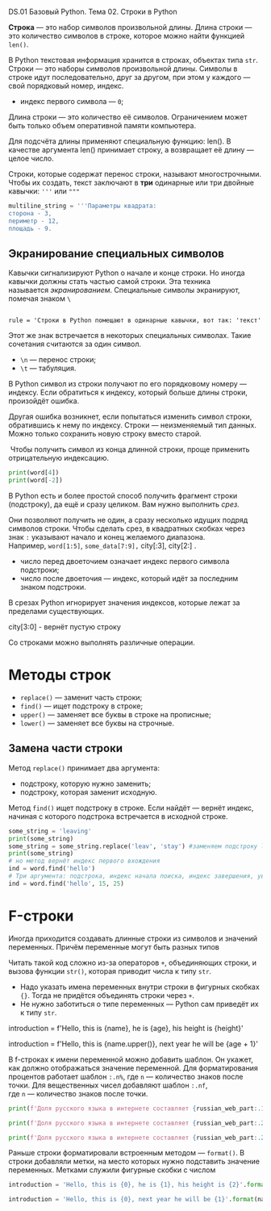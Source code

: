 DS.01 Базовый Python. Тема 02. Строки в Python        

**Строка** — это набор символов произвольной длины. Длина строки — это количество символов в строке, которое можно найти функцией `len()`.

В Python текстовая информация хранится в строках, объектах типа `str`. Строки — это наборы символов произвольной длины. Символы в строке идут последовательно, друг за другом, при этом у каждого — свой порядковый номер, индекс.

*   индекс первого символа — `0`;

Длина строки — это количество её символов. Ограничением может быть только объем оперативной памяти компьютера.

Для подсчёта длины применяют специальную функцию: len(). В качестве аргумента len() принимает строку, а возвращает её длину — целое число.

Строки, которые содержат перенос строки, называют многострочными. Чтобы их создать, текст заключают в **три** одинарные или три двойные кавычки: `'''` или `"""`

```python
multiline_string = '''Параметры квадрата: 
сторона - 3,
периметр - 12,
площадь - 9.
```

  

Экранирование специальных символов
----------------------------------

Кавычки сигнализируют Python о начале и конце строки. Но иногда кавычки должны стать частью самой строки. Эта техника называется _экранированием_. Специальные символы экранируют, помечая знаком `\`


```

rule = 'Строки в Python помещают в одинарные кавычки, вот так: 'текст'
```
  

  

Этот же знак встречается в некоторых специальных символах. Такие сочетания считаются за один символ.

*   `\n` — перенос строки;
*   `\t` — табуляция.

В Python символ из строки получают по его порядковому номеру — индексу. Если обратиться к индексу, который больше длины строки, произойдёт ошибка.

Другая ошибка возникнет, если попытаться изменить символ строки, обратившись к нему по индексу. Строки — неизменяемый тип данных. Можно только сохранить новую строку вместо старой.

 Чтобы получить символ из конца длинной строки, проще применить отрицательную индексацию.


```Python
print(word[4])
print(word[-2])
```
  

В Python есть и более простой способ получить фрагмент строки (подстроку), да ещё и сразу целиком. Вам нужно выполнить _срез._

Они позволяют получить не один, а сразу несколько идущих подряд символов строки. Чтобы сделать срез, в квадратных скобках через знак `:` указывают начало и конец желаемого диапазона. Например, `word[1:5]`, `some_data[7:9],` city[:3], city[2:] .

*   число перед двоеточием означает индекс первого символа подстроки;
*   число после двоеточия — индекс, который идёт за последним знаком подстроки.

В срезах Python игнорирует значения индексов, которые лежат за пределами существующих.

city[3:0] - вернёт пустую строку

Со строками можно выполнять различные операции.

Методы строк
============

*   `replace()` — заменит часть строки;
*   `find()` — ищет подстроку в строке;
*   `upper()` — заменяет все буквы в строке на прописные;
*   `lower()` — заменяет все буквы на строчные.

Замена части строки
-------------------

Метод `replace()` принимает два аргумента:

*   подстроку, которую нужно заменить;
*   подстроку, которая заменит исходную.

Метод `find()` ищет подстроку в строке. Если найдёт — вернёт индекс, начиная с которого подстрока встречается в исходной строке.


```Python
some_string = 'leaving'
print(some_string)
some_string = some_string.replace('leav', 'stay') #заменяем подстроку leav строкой stay
print(some_string)
# но метод вернёт индекс первого вхождения
ind = word.find('hello')
# Три аргумента: подстрока, индекс начала поиска, индекс завершения, увеличенный на 1
ind = word.find('hello', 15, 25)
```
  

  

F-строки
========

Иногда приходится создавать длинные строки из символов и значений переменных. Причём переменные могут быть разных типов

Читать такой код сложно из-за операторов `+`, объединяющих строки, и вызова функции `str()`, которая приводит числа к типу `str`.

*   Надо указать имена переменных внутри строки в фигурных скобках `{}`. Тогда не придётся объединять строки через `+`.
*   Не нужно заботиться о типе переменных — Python сам приведёт их к типу `str`.

introduction = f'Hello, this is {name}, he is {age}, his height is {height}'

introduction = f'Hello, this is {name.upper()}, next year he will be {age + 1}'

В f-строках к имени переменной можно добавить шаблон. Он укажет, как должно отображаться значение переменной. Для форматирования процентов работает шаблон `:.n%`, где `n` — количество знаков после точки. Для вещественных чисел добавляют шаблон `:.nf`, где `n` _—_ количество знаков после точки.
```Python
print(f'Доля русского языка в интернете составляет {russian_web_part:.1%}')

print(f'Доля русского языка в интернете составляет {russian_web_part:.2%}')

print(f'Доля русского языка в интернете составляет {russian_web_part:.2f}')
```


Раньше строки форматировали встроенным методом — `format()`. В строки добавляли метки, на место которых нужно подставить значение переменных. Метками служили фигурные скобки с числом

```Python
introduction = 'Hello, this is {0}, he is {1}, his height is {2}'.format(name, age, height)

introduction = 'Hello, this is {0}, next year he will be {1}'.format(name.upper(), age + 1)

```